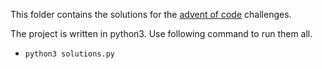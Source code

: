 This folder contains the solutions for the [advent of code](https://adventofcode.com)
challenges.

The project is written in python3. Use following command to run them all. 
* `python3 solutions.py`
